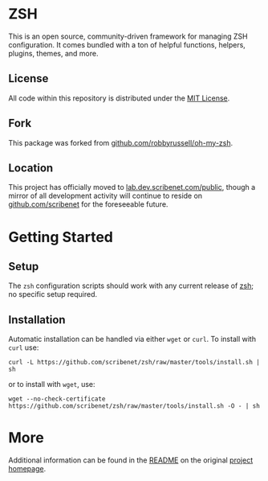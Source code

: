 # ZSH
This is an open source, community-driven framework for managing ZSH configuration. It comes bundled with a ton of helpful functions, helpers, plugins, themes, and more.

## License
All code within this repository is distributed under the [MIT License](https://github.com/scribenet/zsh/blob/master/LICENSE).

## Fork
This package was forked from [github.com/robbyrussell/oh-my-zsh](https://github.com/robbyrussell/oh-my-zsh).

## Location
This project has officially moved to [lab.dev.scribenet.com/public](http://lab.dev.scribenet.com/public), though a mirror of all development activity will continue to reside on [github.com/scribenet](https://github.com/scribenet) for the foreseeable future.

# Getting Started

## Setup
The `zsh` configuration scripts should work with any current release of [zsh](http://zsh.org); no specific setup required.

## Installation
Automatic installation can be handled via either `wget` or `curl`. To install with `curl` use:

```
curl -L https://github.com/scribenet/zsh/raw/master/tools/install.sh | sh
```

or to install with `wget`, use:

```
wget --no-check-certificate https://github.com/scribenet/zsh/raw/master/tools/install.sh -O - | sh
```

# More
Additional information can be found in the [README](https://github.com/robbyrussell/oh-my-zsh/blob/master/README.textile) on the original [project homepage](https://github.com/robbyrussell/oh-my-zsh).